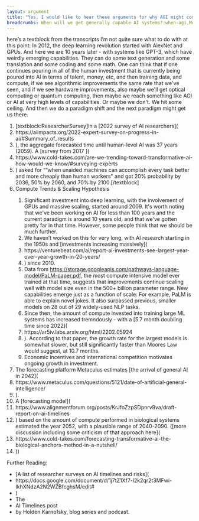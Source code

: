 ```yaml
---
layout: argument
title: "Yes, I would like to hear these arguments for why AGI might come soon"
breadcrumbs: When will we get generally capable AI systems?:when-agi,More than 50 years:more-than-50-years,Yes I would like to hear these arguments for why AGI might come soon:agisooner
---
```

here’s a textblock from the transcripts I’m not quite sure what to do with at this point: In 2012, the deep learning revolution started with AlexNet and GPUs. And here we are 10 years later - with systems like GPT-3, which have weirdly emerging capabilities. They can do some text generation and some translation and some coding and some math. One can think that if one continues pouring in all of the human investment that is currently being poured into AI in terms of talent, money, etc, and then training data, and compute, if we see algorithmic improvements the same rate that we've seen, and if we see hardware improvements, also maybe we'll get optical computing or quantum computing, then maybe we reach something like AGI or AI at very high levels of capabilities. Or maybe we don't. We hit some ceiling. And then we do a paradigm shift and the next paradigm might get us there.
<ol><li>[textblock:ResearcherSurvey]In a [2022 survey of AI researchers](</li>
<li>https://aiimpacts.org/2022-expert-survey-on-progress-in-ai/#Summary_of_results</li>
<li>), the aggregate forecasted time until human-level AI was 37 years (2059). A [survey from 2017 ](</li>
<li>https://www.cold-takes.com/are-we-trending-toward-transformative-ai-how-would-we-know/#surveying-experts</li>
<li>) asked for ““when unaided machines can accomplish every task better and more cheaply than human workers" and got 20% probability by 2036, 50% by 2060, and 70% by 2100.[/textblock]</li>
<li>Compute Trends & Scaling Hypothesis</li>
<ol><li>Significant investment into deep learning, with the involvement of GPUs and massive scaling, started around 2009. It's worth noting that we've been working on AI for less than 100 years and the current paradigm is around 10 years old, and that we've gotten pretty far in that time. However, some people think that we should be much further.</li>
<li>We haven’t worked on this for very long, with AI research starting in the 1950s and [investments increasing massively](</li>
<li>https://venturebeat.com/ai/report-ai-investments-see-largest-year-over-year-growth-in-20-years/</li>
<li>) since 2010.</li>
<li>Data from <a href='PaLM'>https://storage.googleapis.com/pathways-language-model/PaLM-paper.pdf</a>, the most compute intensive model ever trained at that time, suggests that improvements continue scaling well with model size even in the 500+ billion parameter range. New capabilities emerge just as a function of scale: For example, PaLM is able to explain novel jokes. It also surpassed previous, smaller models on 28 out of 29 widely-used NLP tasks.</li>
<li>Since then, the amount of compute invested into training large ML systems has increased tremndously - with a [5.7 month doubling time since 2022](</li>
<li>https://ar5iv.labs.arxiv.org/html/2202.05924</li>
<li>). According to that paper, the growth rate for the largest models is somewhat slower, but still significantly faster than Moores Law would suggest, at 10.7 months.</li>
<li>Economic incentives and international competition motivates ongoing growth in investment.</li>
</ol><li>The forecasting platform Metaculus estimates [the arrival of general AI in 2042](</li>
<li>https://www.metaculus.com/questions/5121/date-of-artificial-general-intelligence/</li>
<li>).</li>
<li>A [forecasting model](</li>
<li>https://www.alignmentforum.org/posts/KrJfoZzpSDpnrv9va/draft-report-on-ai-timelines</li>
<li>) based on the amount of compute performed in biological systems estimated the year 2052, with a plausible range of 2040-2090. ([more discussion including some criticism of that approach here](</li>
<li>https://www.cold-takes.com/forecasting-transformative-ai-the-biological-anchors-method-in-a-nutshell/</li>
<li>))</li>
</ol>Further Reading:
<ul><li>[A list of researcher surveys on AI timelines and risks](</li>
<li>https://docs.google.com/document/d/1j7tZ1Xf7-l2k2qr2t3MFwi-IkhXNdzA2N2WZBfcghsM/edit#</li>
<li>)</li>
<li>The</li>
<li>AI Timelines post</li>
<li>by Holden Karnofsky, blog series and podcast.</li>
